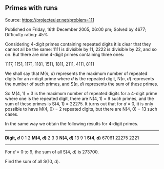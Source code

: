 Primes with runs
----------------

Source: https://projecteuler.net/problem=111

Published on Friday, 16th December 2005, 06:00 pm; Solved by 4677;
Difficulty rating: 45%

Considering 4-digit primes containing repeated digits it is clear that
they cannot all be the same: 1111 is divisible by 11, 2222 is divisible
by 22, and so on. But there are nine 4-digit primes containing three
ones:

1117, 1151, 1171, 1181, 1511, 1811, 2111, 4111, 8111

We shall say that M(*n*, *d*) represents the maximum number of repeated
digits for an *n*-digit prime where *d* is the repeated digit, N(*n*,
*d*) represents the number of such primes, and S(*n*, *d*) represents
the sum of these primes.

So M(4, 1) = 3 is the maximum number of repeated digits for a 4-digit
prime where one is the repeated digit, there are N(4, 1) = 9 such
primes, and the sum of these primes is S(4, 1) = 22275. It turns out
that for *d* = 0, it is only possible to have M(4, 0) = 2 repeated
digits, but there are N(4, 0) = 13 such cases.

In the same way we obtain the following results for 4-digit primes.

  ------------------ ------------------ ------------------ ------------------
  **Digit, *d***     0                  1                  2
  **M(4, *d*)**      2                  3                  3
  **N(4, *d*)**      13                 9                  1
  **S(4, *d*)**      67061              22275              2221
  ------------------ ------------------ ------------------ ------------------

For *d* = 0 to 9, the sum of all S(4, *d*) is 273700.

Find the sum of all S(10, *d*).
